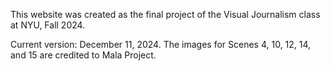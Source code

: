 This website was created as the final project of the Visual Journalism class at NYU, Fall 2024.

Current version: December 11, 2024.
The images for Scenes 4, 10, 12, 14, and 15 are credited to Mala Project.
